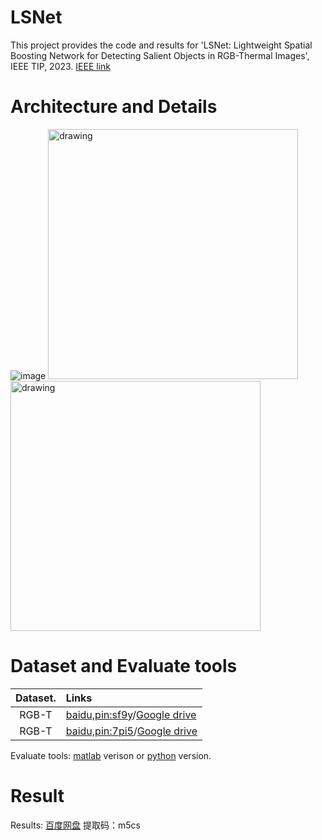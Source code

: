 # LSNet
This project provides the code and results for 'LSNet: Lightweight Spatial Boosting Network for Detecting Salient Objects in RGB-Thermal Images', IEEE TIP, 2023. [IEEE link](https://ieeexplore.ieee.org/document/10042233)  <br>

# Architecture and Details
   ![image](https://user-images.githubusercontent.com/38373305/218299592-13bb523b-8f1d-485f-9c65-137dca4e1544.png)
<img src="https://user-images.githubusercontent.com/38373305/218299628-8b7bbdc5-39b2-4d68-9cdb-828e617c0bab.png" alt="drawing" width="400" height="400"/> <img src="https://user-images.githubusercontent.com/38373305/218299686-8a7e7cae-8970-4e56-a4b1-4986b872741f.png" alt="drawing" width="400" height="400"/>

# Dataset and Evaluate tools
| **Dataset.** | **Links** |
| :-: | :-  |
RGB-T | [baidu,pin:sf9y](https://pan.baidu.com/s/1fDht3BmqIYPks_iquST5hQ)/[Google drive](https://drive.google.com/file/d/1vjdD13DTh9mM69mRRRdFBbpWbmj6MSKj/view?usp=share_link) | 
RGB-T | [baidu,pin:7pi5](https://pan.baidu.com/s/1A-fwxAtnwMPuznn1PCATWg)/[Google drive](https://drive.google.com/file/d/1WzTuHQJCKPE5OreanoU0N2e82Y1_VZyA/view?usp=share_link) | 

Evaluate tools: [matlab](https://github.com/DengPingFan/CODToolbox) verison or [python](https://github.com/lartpang/PySODMetrics) version.


# Result
Results: [百度网盘](https://pan.baidu.com/s/1_W16zqGhByUpWsDaVp8UYQ)  提取码：m5cs <br>

